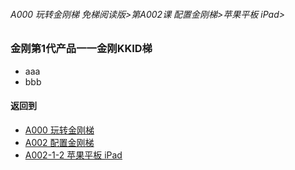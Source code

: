 ###### A000 玩转金刚梯 免梯阅读版>第A002课 配置金刚梯>苹果平板 iPad>

### 金刚第1代产品一一金刚KKID梯

- aaa
- bbb

#### 返回到
- [A000 玩转金刚梯](https://github.com/a2zitpro/web/blob/master/LadderFree/main.md)
- [A002 配置金刚梯](https://github.com/a2zitpro/web/blob/master/LadderFree/LadderConfigure/LadderConfigure.md)
- [A002-1-2 苹果平板 iPad](https://github.com/a2zitpro/web/blob/master/LadderFree/LadderConfigure/Apple/iPad/iPad.md)

